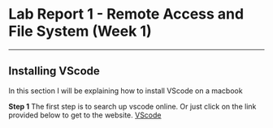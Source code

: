 # Lab Report 1 - Remote Access and File System (Week 1)
---

## Installing VScode
In this section I will be explaining how to install VScode on a macbook

**Step 1**
The first step is to search up vscode online. Or just click on the link provided below to get to the website.
[VScode](https://code.visualstudio.com/)

